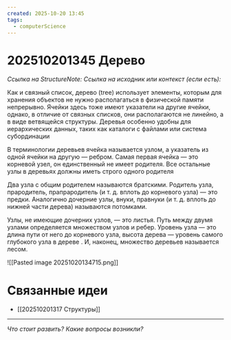 ```yaml
---
created: 2025-10-20 13:45
tags:
  - computerScience
---
```

# 202510201345 Дерево

*Ссылка на StructureNote:*
*Ссылка на исходник или контекст (если есть):* 

Как и связный список, дерево (tree) использует элементы, которым для хранения объектов не нужно располагаться в физической памяти непрерывно. Ячейки здесь тоже имеют указатели на другие ячейки, однако, в отличие от связных списков, они располагаются не линейно, а в виде ветвящейся структуры. Деревья особенно удобны для иерархических данных, таких как каталоги с файлами или система субординации

В терминологии деревьев ячейка называется узлом, а указатель из одной ячейки на другую — ребром. Самая первая ячейка — это корневой узел, он единственный не имеет родителя. Все остальные узлы в деревьях должны иметь строго одного родителя

Два узла с общим родителем называются братскими. Родитель узла, прародитель, прапрародитель (и т. д. вплоть до корневого узла) — это предки. Аналогично дочерние узлы, внуки, правнуки (и т. д. вплоть до нижней части дерева) называются потомками.

Узлы, не имеющие дочерних узлов, — это листья. Путь между двумя узлами определяется множеством узлов и ребер. Уровень узла — это длина пути от него до корневого узла, высота дерева — уровень самого глубокого узла в дереве . И, наконец, множество деревьев называется лесом.

![[Pasted image 20251020134715.png]]

# Связанные идеи

- [[202510201317 Структуры]]
---

*Что стоит развить? Какие вопросы возникли?*

